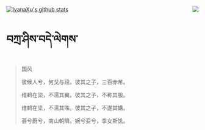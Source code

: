 [![IvanaXu's github stats](https://github-readme-stats.vercel.app/api?username=IvanaXu&show_icons=true&theme=vue-dark)](https://github.com/anuraghazra/github-readme-stats)
<img align="right" src="https://github-readme-stats.vercel.app/api/top-langs/?username=IvanaXu&langs_count=3&theme=graywhite" />
# བཀྲ་ཤིས་བདེ་ལེགས་
> 国风
> 
> 彼候人兮，何戈与祋。彼其之子，三百赤芾。
> 
> 维鹈在梁，不濡其翼。彼其之子，不称其服。
> 
> 维鹈在梁，不濡其咮。彼其之子，不遂其媾。
> 
> 荟兮蔚兮，南山朝隮。婉兮娈兮，季女斯饥。
>